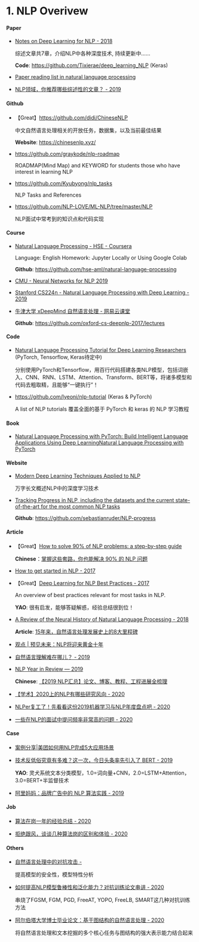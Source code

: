 # 1. NLP Overivew

#### Paper

- [Notes on Deep Learning for NLP - 2018](https://arxiv.org/abs/1808.09772)

    综述文章共7章，介绍NLP中各种深度技术, 持续更新中……

    **Code**: <https://github.com/Tixierae/deep_learning_NLP> (Keras)

- [Paper reading list in natural language processing](https://github.com/iwangjian/Paper-Reading)

- [NLP领域，你推荐哪些综述性的文章？ - 2019](https://www.zhihu.com/question/355125622)


#### Github

- 【Great】<https://github.com/didi/ChineseNLP>

    中文自然语言处理相关的开放任务，数据集，以及当前最佳结果

    **Website**: <https://chinesenlp.xyz/>

- <https://github.com/graykode/nlp-roadmap>

    ROADMAP(Mind Map) and KEYWORD for students those who have interest in learning NLP

- <https://github.com/Kyubyong/nlp_tasks>

    NLP Tasks and References

- <https://github.com/NLP-LOVE/ML-NLP/tree/master/NLP>

    NLP面试中常考到的知识点和代码实现


#### Course

- [Natural Language Processing - HSE - Coursera](https://www.coursera.org/learn/language-processing)

    Language: English   Homework: Jupyter Locally or Using Google Colab

    **Github**: <https://github.com/hse-aml/natural-language-processing>

- [CMU - Neural Networks for NLP 2019](https://phontron.com/class/nn4nlp2019/index.html)

- [Stanford CS224n - Natural Language Processing with Deep Learning - 2019](http://web.stanford.edu/class/cs224n/)

- [牛津大学 xDeepMind 自然语言处理 - 网易云课堂](https://study.163.com/course/introduction.htm?courseId=1004336028)

    **Github**: <https://github.com/oxford-cs-deepnlp-2017/lectures>


#### Code

- [Natural Language Processing Tutorial for Deep Learning Researchers](https://github.com/graykode/nlp-tutorial) (PyTorch, Tensorflow, Keras待定中)

  分别使用PyTorch和Tensorflow，用百行代码搭建各类NLP模型，包括词嵌入、CNN、RNN、LSTM、Attention、Transform、BERT等，将诸多模型和代码去粗取精，且能够“一键执行”！

- <https://github.com/lyeoni/nlp-tutorial> (Keras & PyTorch)

    A list of NLP tutorials  覆盖全面的基于 PyTorch 和 keras 的 NLP 学习教程


#### Book

- [Natural Language Processing with PyTorch: Build Intelligent Language Applications Using Deep LearningNatural Language Processing with PyTorch](https://github.com/joosthub/PyTorchNLPBook)


#### Website

- [Modern Deep Learning Techniques Applied to NLP](https://nlpoverview.com)

    万字长文概述NLP中的深度学习技术

- [Tracking Progress in NLP, including the datasets and the current state-of-the-art for the most common NLP tasks](https://nlpprogress.com/)

    **Github**: <https://github.com/sebastianruder/NLP-progress>


#### Article

- 【Great】[How to solve 90% of NLP problems: a step-by-step guide](https://blog.insightdatascience.com/how-to-solve-90-of-nlp-problems-a-step-by-step-guide-fda605278e4e)

    **Chinese**：[掌握这些套路，你也能解决 90% 的 NLP 问题](https://mp.weixin.qq.com/s?__biz=MzI3ODgwODA2MA==&mid=2247486090&idx=1&sn=1b1da4b81aaff47c5cc4128a4e31889c)

- [How to get started in NLP - 2017](https://towardsdatascience.com/how-to-get-started-in-nlp-6a62aa4eaeff)

- 【Great】[Deep Learning for NLP Best Practices - 2017](http://ruder.io/deep-learning-nlp-best-practices/index.html)

    An overview of best practices relevant for most tasks in NLP.

    **YAO**: 很有启发，能够答疑解惑，经验总结很到位！

- [A Review of the Neural History of Natural Language Processing - 2018](http://blog.aylien.com/a-review-of-the-recent-history-of-natural-language-processing/)

    **Article**: [15年来，自然语言处理发展史上的8大里程碑](https://cloud.tencent.com/developer/news/329628)

- [观点 | 预见未来：NLP将迎来黄金十年](https://mp.weixin.qq.com/s?__biz=MzAxMzA2MDYxMw==&mid=2651567692&idx=1&sn=8b7c84fbc4ecd9cb566365d8ea2eeb9b)

- [自然语言理解难在哪儿？ - 2019](https://zhuanlan.zhihu.com/p/96801863)

- [NLP Year in Review — 2019](https://medium.com/dair-ai/nlp-year-in-review-2019-fb8d523bcb19)

    **Chinese**: [【2019 NLP汇总】论文、博客、教程、工程进展全梳理](https://mp.weixin.qq.com/s?__biz=MzI3ODgwODA2MA==&mid=2247488207&idx=2&sn=6102f25599d21bb76efef5a8c11b4ab4)

- [【学术】2020上的NLP有哪些研究风向 - 2020](https://mp.weixin.qq.com/s?__biz=MzI3ODgwODA2MA==&mid=2247488009&idx=3&sn=8edd113ddd1e68d6db183f8b547099cc)

- [NLPer复工了！先看看这份2019机器学习与NLP年度盘点吧 - 2020](https://mp.weixin.qq.com/s?__biz=MzA3MzI4MjgzMw==&mid=2650779644&idx=4&sn=a55deda9abf77c41f94cf5836e259fa6)

- [一些在NLP的面试中提问频率非常高的问题 - 2020](https://mp.weixin.qq.com/s?__biz=MzIwODI2NDkxNQ==&mid=2247487735&idx=4&sn=63216274b83c398f15a31d3f106839ba)


#### Case

- [案例分享|美团如何用NLP完成5大应用场景](https://cloud.tencent.com/developer/article/1107169)

- [技术反低俗究竟有多难？这一次，今日头条率先引入了 BERT - 2019](https://mp.weixin.qq.com/s?__biz=MzA3MzI4MjgzMw==&mid=2650767073&idx=2&sn=78b1122d8c1e0a601b427a0e4380c1e5)

    **YAO**: 灵犬系统文本分类模型，1.0=词向量+CNN，2.0=LSTM+Attention，3.0=BERT+半监督技术

- [阿里妈妈：品牌广告中的 NLP 算法实践 - 2019](https://mp.weixin.qq.com/s?__biz=MzU1NTMyOTI4Mw==&mid=2247494094&idx=1&sn=4c32130746752039fba45a5ba6b7eedb)


#### Job

- [算法在岗一年的经验总结 - 2020](https://mp.weixin.qq.com/s?__biz=MzI3ODgwODA2MA==&mid=2247488282&idx=1&sn=f13b477e8df91723b133705f13a6463c)

- [拒绝跟风，谈谈几种算法岗的区别和体验 - 2020](https://mp.weixin.qq.com/s?__biz=MzIwNzc2NTk0NQ==&mid=2247485905&idx=1&sn=ef873a79b5eda8568e235af4dd98b8b9)


#### Others

- [自然语言处理中的对抗攻击 - ](https://mp.weixin.qq.com/s/PfdZBCdcUCZ5iAyGJct2Nw)

    提高模型的安全性，模型特性分析

- [如何提高NLP模型鲁棒性和泛化能力？对抗训练论文串讲 - 2020](https://mp.weixin.qq.com/s/S_yrpxcsNHStWYrIhyelCQ)

    串烧了FGSM, FGM, PGD, FreeAT, YOPO, FreeLB, SMART这几种对抗训练方法

- [阿尔伯塔大学博士毕业论文：基于图结构的自然语言处理 - 2020](https://mp.weixin.qq.com/s/BXovM5bHshLxdmBg93EQrA)

    将自然语言处理和文本挖掘的多个核心任务与图结构的强大表示能力结合起来
